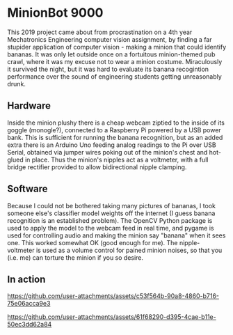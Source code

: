# MinionBot 9000

This 2019 project came about from procrastination on a 4th year Mechatronics Engineering computer vision assignment, by finding a far stupider application of computer vision -  making a minion that could identify bananas. It was only let outside once on a fortuitous minion-themed pub crawl, where it was my excuse not to wear a minion costume. Miraculously it survived the night, but it was hard to evaluate its banana recogintion performance over the sound of engineering students getting unreasonably drunk.

## Hardware 
Inside the minion plushy there is a cheap webcam ziptied to the inside of its goggle (monogle?), connected to a Raspberry Pi powered by a USB power bank. This is sufficient for running the banana recognition, but as an added extra there is an Arduino Uno feeding analog readings to the Pi over USB Serial, obtained via jumper wires poking out of the minion's chest and hot-glued in place. Thus the minion's nipples act as a voltmeter, with a full bridge rectifier provided to allow bidirectional nipple clamping.

## Software
Because I could not be bothered taking many pictures of bananas, I took someone else's classifier model weights off the internet (I guess banana recognition is an established problem). The OpenCV Python package is used to apply the model to the webcam feed in real time, and pygame is used for controlling audio and making the minion say "banana" when it sees one.
This worked somewhat OK (good enough for me). The nipple-voltmeter is used as a volume control for pained minion noises, so that you (i.e. me) can torture the minion if you so desire.

## In action
https://github.com/user-attachments/assets/c53f564b-90a8-4860-b716-75e06acca9e3

https://github.com/user-attachments/assets/61f68290-d395-4cae-b11e-50ec3dd62a84

